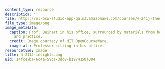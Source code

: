 ```yaml
---
content_type: resource
description: ''
file: https://ol-ocw-studio-app-qa.s3.amazonaws.com/courses/4-241j-theory-of-city-form-spring-2013/14fce5ba6c4a59ca3dc8b1974150a004_4-241J-insights.png
file_type: image/png
image_metadata:
  caption: Prof. Beinart in his office, surrounded by materials from both teaching
    and practice.
  credit: Image courtesy of MIT OpenCourseWare.
  image-alt: Professor sitting in his office.
resourcetype: Image
title: 4-241J-insights.png
uid: 14fce5ba-6c4a-59ca-3dc8-b1974150a004
---
```

